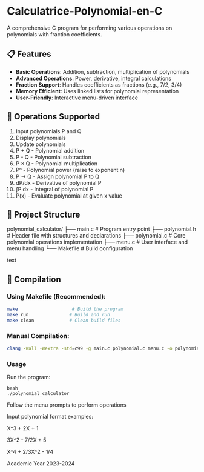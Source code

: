 # Calculatrice-Polynomial-en-C
A comprehensive C program for performing various operations on polynomials with fraction coefficients.
## 📋 Features

- **Basic Operations**: Addition, subtraction, multiplication of polynomials
- **Advanced Operations**: Power, derivative, integral calculations
- **Fraction Support**: Handles coefficients as fractions (e.g., 7/2, 3/4)
- **Memory Efficient**: Uses linked lists for polynomial representation
- **User-Friendly**: Interactive menu-driven interface

## 🚀 Operations Supported

1. Input polynomials P and Q
2. Display polynomials
3. Update polynomials
4. P + Q - Polynomial addition
5. P - Q - Polynomial subtraction
6. P × Q - Polynomial multiplication
7. Pⁿ - Polynomial power (raise to exponent n)
8. P → Q - Assign polynomial P to Q
9. dP/dx - Derivative of polynomial P
10. ∫P dx - Integral of polynomial P
11. P(x) - Evaluate polynomial at given x value

## 📁 Project Structure
polynomial_calculator/
├── main.c # Program entry point
├── polynomial.h # Header file with structures and declarations
├── polynomial.c # Core polynomial operations implementation
├── menu.c # User interface and menu handling
└── Makefile # Build configuration

text

## 🔧 Compilation

### Using Makefile (Recommended):
```bash
make                    # Build the program
make run               # Build and run
make clean             # Clean build files
```
### Manual Compilation:
```bash
clang -Wall -Wextra -std=c99 -g main.c polynomial.c menu.c -o polynomial_calculator -lm
```
### Usage
Run the program:
```
bash
./polynomial_calculator
```
Follow the menu prompts to perform operations

Input polynomial format examples:

X^3 + 2X + 1

3X^2 - 7/2X + 5

X^4 + 2/3X^2 - 1/4


Academic Year 2023-2024

